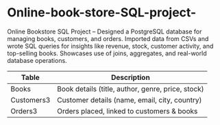 # Online-book-store-SQL-project-
Online Bookstore SQL Project – Designed a PostgreSQL database for managing books, customers, and orders. Imported data from CSVs and wrote SQL queries for insights like revenue, stock, customer activity, and top-selling books. Showcases use of joins, aggregates, and real-world database operations.

| Table      | Description                                       |
| ---------- | ------------------------------------------------- |
| Books      | Book details (title, author, genre, price, stock) |
| Customers3 | Customer details (name, email, city, country)     |
| Orders3    | Orders placed, linked to customers & books        |



